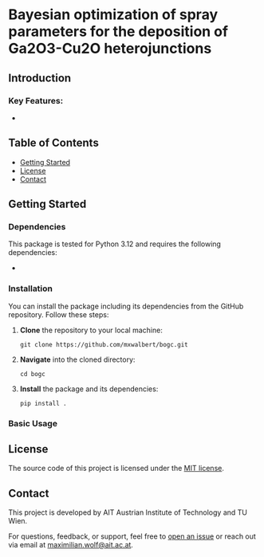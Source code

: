 # Bayesian optimization of spray parameters for the deposition of Ga2O3-Cu2O heterojunctions


## Introduction



### Key Features:

- 
 

## Table of Contents

- [Getting Started](#getting-started)
- [License](#license)
- [Contact](#contact)


## Getting Started

### Dependencies

This package is tested for Python 3.12 and requires the following dependencies:

- 

### Installation

You can install the package including its dependencies from the GitHub repository. Follow these steps:
1. **Clone** the repository to your local machine:
    ```console
    git clone https://github.com/mxwalbert/bogc.git
    ```
2. **Navigate** into the cloned directory:
    ```console
    cd bogc
    ```
3. **Install** the package and its dependencies:
    ```console
    pip install .
    ```

### Basic Usage



## License

The source code of this project is licensed under the [MIT license](LICENSE).


## Contact

This project is developed by AIT Austrian Institute of Technology and TU Wien.

For questions, feedback, or support, feel free to [open an issue](https://github.com/mxwalbert/bogc/issues) 
or reach out via email at [maximilian.wolf@ait.ac.at](mailto:maximilian.wolf@ait.ac.at?subject=BOGC).
